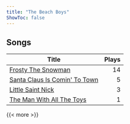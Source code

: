 ```yaml
---
title: "The Beach Boys"
ShowToc: false
---
```


## Songs
Title | Plays 
----- | -----: 
[Frosty The Snowman](/songs/frosty-the-snowman) | 14
[Santa Claus Is Comin' To Town](/songs/santa-claus-is-comin-to-town) | 5
[Little Saint Nick](/songs/little-saint-nick) | 3
[The Man With All The Toys](/songs/the-man-with-all-the-toys) | 1

{{< more >}}